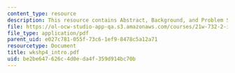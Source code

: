 ```yaml
---
content_type: resource
description: This resource contains Abstract, Background, and Problem Statement.
file: https://ol-ocw-studio-app-qa.s3.amazonaws.com/courses/21w-732-2-introduction-to-technical-communication-ethics-in-science-and-technology-fall-2006/be2be647626c4d0eda4f359d914bc70b_wkshp4_intro.pdf
file_type: application/pdf
parent_uid: e027c781-055f-73c6-1ef9-8478c5a12a71
resourcetype: Document
title: wkshp4_intro.pdf
uid: be2be647-626c-4d0e-da4f-359d914bc70b
---
```

